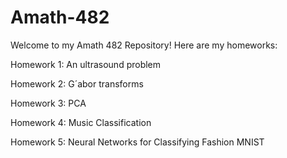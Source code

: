 # Amath-482
Welcome to my Amath 482 Repository! Here are my homeworks:

Homework 1:  An ultrasound problem

Homework 2: G´abor transforms

Homework 3: PCA

Homework 4: Music Classification

Homework 5: Neural Networks for Classifying Fashion MNIST


